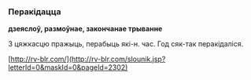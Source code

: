 ### Перакідацца
**дзеяслоў, размоўнае, закончанае трыванне**

З цяжкасцю пражыць, перабыць які-н. час. Год сяк-так перакідаліся.

<a rel="author">[http://rv-blr.com/](http://rv-blr.com/slounik.jsp?letterId=0&maskId=0&pageId=2302)</a>
